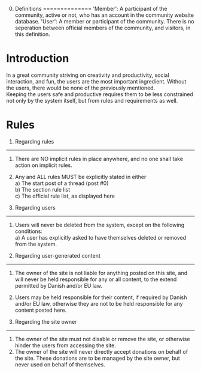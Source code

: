 0. Definitions
==============
'Member': A participant of the community, active or not, who has an account in the community website database.
'User': A member or participant of the community. There is no seperation between official members of the community, and visitors, in this definition.  


Introduction
=============

In a great community striving on creativity and productivity, social interaction, and fun, the users are the most important ingredient. Without the users, there would be none of the previously mentioned.  
Keeping the users safe and productive requires them to be less constrained not only by the system itself, but from rules and requirements as well.  

Rules
=====

1. Regarding rules
-------------------
1. There are NO implicit rules in place anywhere, and no one shall take action on implicit rules.
1. Any and ALL rules MUST be explicitly stated in either  
  a) The start post of a thread (post #0)  
	b) The section rule list  
	c) The official rule list, as displayed here  

2. Regarding users
-------------------
1. Users will never be deleted from the system, except on the following conditions:  
  a) A user has explicitly asked to have themselves deleted or removed from the system.  

3. Regarding user-generated content
-----------------------------------
1. The owner of the site is not liable for anything posted on this site, and will never be held responsible for any or all content, to the extend permitted by Danish and/or EU law.  
2. Users may be held responsible for their content, if required by Danish and/or EU law, otherwise they are not to be held responsible for any content posted here.

4. Regarding the site owner
---------------------------
1. The owner of the site must not disable or remove the site, or otherwise hinder the users from accessing the site.  
2. The owner of the site will never directly accept donations on behalf of the site. These donations are to be managed by the site owner, but never used on behalf of themselves.
